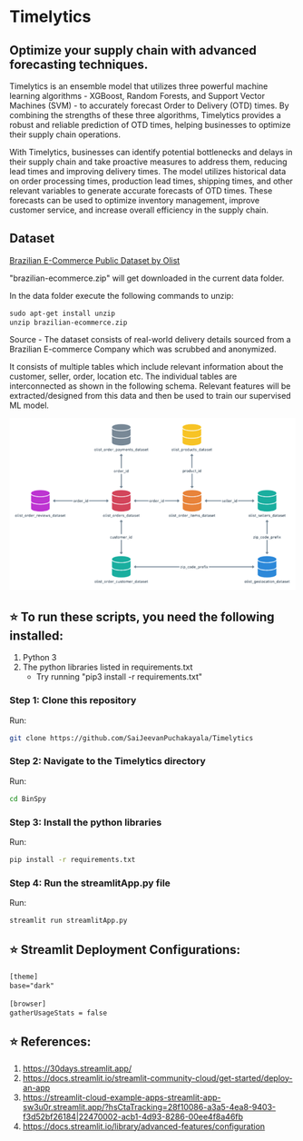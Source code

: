 # Timelytics

## Optimize your supply chain with advanced forecasting techniques.

Timelytics is an ensemble model that utilizes three powerful machine learning algorithms - XGBoost, Random Forests, and Support Vector Machines (SVM) - to accurately forecast Order to Delivery (OTD) times. By combining the strengths of these three algorithms, Timelytics provides a robust and reliable prediction of OTD times, helping businesses to optimize their supply chain operations.

With Timelytics, businesses can identify potential bottlenecks and delays in their supply chain and take proactive measures to address them, reducing lead times and improving delivery times. The model utilizes historical data on order processing times, production lead times, shipping times, and other relevant variables to generate accurate forecasts of OTD times. These forecasts can be used to optimize inventory management, improve customer service, and increase overall efficiency in the supply chain.



## Dataset

[Brazilian E-Commerce Public Dataset by Olist](https://www.kaggle.com/datasets/olistbr/brazilian-ecommerce)

"brazilian-ecommerce.zip" will get downloaded in the current data folder.

In the data folder execute the following commands to unzip:

```
sudo apt-get install unzip
unzip brazilian-ecommerce.zip
```


Source - 
The dataset consists of real-world delivery details sourced from a Brazilian E-commerce Company which was scrubbed and anonymized.

It consists of multiple tables which include relevant information about the customer, seller, order, location etc. The individual tables are interconnected as shown in the following schema. Relevant features will be extracted/designed from this data and then be used to train our supervised ML model.

![dataset-schema](./assets/dataset_schema.png)


## ⭐  To run these scripts, you need the following installed:

1. Python 3
2. The python libraries listed in requirements.txt
    * Try running "pip3 install -r requirements.txt"

### Step 1: Clone this repository
Run:
```bash
git clone https://github.com/SaiJeevanPuchakayala/Timelytics
```

### Step 2: Navigate to the Timelytics directory
Run:
```bash
cd BinSpy
```
### Step 3: Install the python libraries
Run:
```bash
pip install -r requirements.txt
```
### Step 4: Run the streamlitApp.py file
Run:
```bash
streamlit run streamlitApp.py
```

## ⭐ Streamlit Deployment Configurations:
```
[theme]
base="dark"

[browser]
gatherUsageStats = false
```

## ⭐ References:
1. https://30days.streamlit.app/
2. https://docs.streamlit.io/streamlit-community-cloud/get-started/deploy-an-app
3. https://streamlit-cloud-example-apps-streamlit-app-sw3u0r.streamlit.app/?hsCtaTracking=28f10086-a3a5-4ea8-9403-f3d52bf26184|22470002-acb1-4d93-8286-00ee4f8a46fb
4. https://docs.streamlit.io/library/advanced-features/configuration
